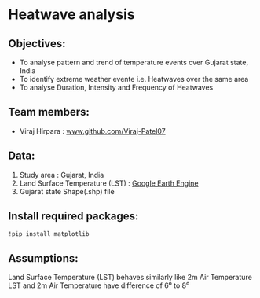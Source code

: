 # Heatwave analysis

## Objectives:
* To analyse pattern and trend of temperature events over Gujarat state, India
* To identify extreme weather evente i.e. Heatwaves over the same area
* To analyse Duration, Intensity and Frequency of Heatwaves

## Team members:
* Viraj Hirpara : www.github.com/Viraj-Patel07

## Data:
1. Study area : Gujarat, India
2. Land Surface Temperature (LST) : [Google Earth Engine](https://developers.google.com/earth-engine/datasets/catalog/LANDSAT_LC08_C01_T1_8DAY_TOA)
3. Gujarat state Shape(.shp) file

## Install required packages:
~~~
!pip install matplotlib
~~~

## Assumptions:
Land Surface Temperature (LST) behaves similarly like 2m Air Temperature
LST and 2m Air Temperature have difference of 6⁰ to 8⁰

